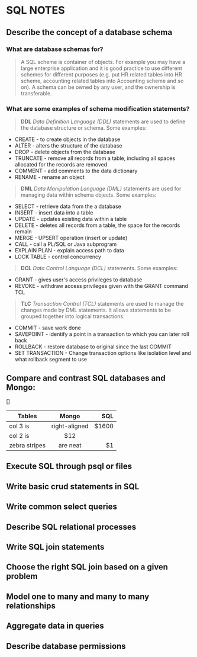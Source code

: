 # SQL NOTES

## Describe the concept of a database schema
  ### **What are database schemas for?**
  >A SQL scheme is container of objects. For example you may have a large enterprise application and it is good practice to use different schemes for different purposes (e.g. put HR related tables into HR scheme, accounting related tables into Accounting scheme and so on). A schema can be owned by any user, and the ownership is transferable.

  ### **What are some examples of schema modification statements?**

>**DDL** *Data Definition Language (DDL)* statements are used to define the database structure or schema. Some examples:

  - CREATE - to create objects in the database
  - ALTER - alters the structure of the database
  - DROP - delete objects from the database
  - TRUNCATE - remove all records from a table, including all spaces allocated for the records are removed
  - COMMENT - add comments to the data dictionary
  - RENAME - rename an object

>**DML** *Data Manipulation Language (DML)* statements are used for managing data within schema objects. Some examples:

  - SELECT - retrieve data from the a database
  - INSERT - insert data into a table
  - UPDATE - updates existing data within a table
  - DELETE - deletes all records from a table, the space for the records remain
  - MERGE - UPSERT operation (insert or update)
  - CALL - call a PL/SQL or Java subprogram
  - EXPLAIN PLAN - explain access path to data
  - LOCK TABLE - control concurrency

>**DCL** *Data Control Language (DCL)* statements. Some examples:

  - GRANT - gives user's access privileges to database
  - REVOKE - withdraw access privileges given with the GRANT command
TCL

>**TLC** *Transaction Control (TCL)* statements are used to manage the changes made by DML statements. It allows statements to be grouped together into logical transactions.

  - COMMIT - save work done
  - SAVEPOINT - identify a point in a transaction to which you can later roll back
  - ROLLBACK - restore database to original since the last COMMIT
  - SET TRANSACTION - Change transaction options like isolation level and what rollback segment to use

## **Compare and contrast SQL databases and Mongo:**
[![]()]

| Tables        | Mongo         | SQL         |
| ------------- |:-------------:| -----------:|
| col 3 is      | right-aligned | $1600       |
| col 2 is      |          $12  |             |
| zebra stripes | are neat      |    $1       |

## Execute SQL through psql or files



## Write basic crud statements in SQL



## Write common select queries



## Describe SQL relational processes



## Write SQL join statements



## Choose the right SQL join based on a given problem



## Model one to many and many to many relationships



## Aggregate data in queries



## Describe database permissions
